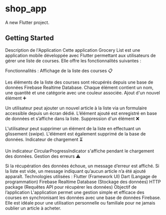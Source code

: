 # shop_app

A new Flutter project.

## Getting Started

Description de l'Application
Cette application Grocery List est une application mobile développée avec Flutter permettant aux utilisateurs de gérer une liste de courses. Elle offre les fonctionnalités suivantes :

Fonctionnalités :
Affichage de la liste des courses 📋

Les éléments de la liste des courses sont récupérés depuis une base de données Firebase Realtime Database.
Chaque élément contient un nom, une quantité et une catégorie avec une couleur associée.
Ajout d'un nouvel élément ➕

Un utilisateur peut ajouter un nouvel article à la liste via un formulaire accessible depuis un écran dédié.
L’élément ajouté est enregistré en base de données et s’affiche dans la liste.
Suppression d'un élément ❌

L'utilisateur peut supprimer un élément de la liste en effectuant un glissement (swipe).
L'élément est également supprimé de la base de données.
Indicateur de chargement ⏳

Un indicateur CircularProgressIndicator s'affiche pendant le chargement des données.
Gestion des erreurs ⚠️

Si la récupération des données échoue, un message d’erreur est affiché.
Si la liste est vide, un message indiquant qu’aucun article n’a été ajouté apparaît.
Technologies utilisées :
Flutter (Framework UI)
Dart (Langage de programmation)
Firebase Realtime Database (Stockage des données)
HTTP package (Requêtes API pour récupérer les données)
Objectif de l’application
L'application permet une gestion simple et efficace des courses en synchronisant les données avec une base de données Firebase. Elle est idéale pour une utilisation personnelle ou familiale pour ne jamais oublier un article à acheter.
